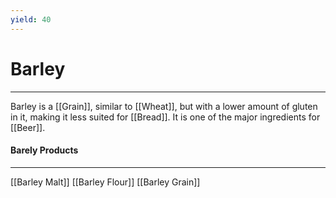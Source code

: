 ```yaml
---
yield: 40
---
```



# Barley 
---
Barley is a [[Grain]], similar to [[Wheat]], but with a lower amount of gluten in it, making it less suited for [[Bread]]. It is one of the major ingredients for [[Beer]]. 
#### Barely Products
---
[[Barley Malt]]
[[Barley Flour]]
[[Barley Grain]]